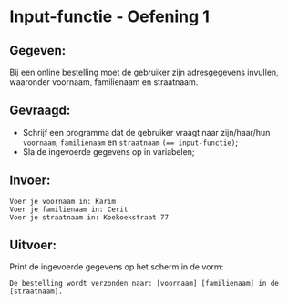 # Input-functie - Oefening 1

## Gegeven:

Bij een online bestelling moet de gebruiker zijn adresgegevens invullen, waaronder voornaam, familienaam en straatnaam.

## Gevraagd:

* Schrijf een programma dat de gebruiker vraagt naar zijn/haar/hun `voornaam`, `familienaam` en `straatnaam` `(== input-functie)`;
* Sla de ingevoerde gegevens op in variabelen;


## Invoer:
```
Voer je voornaam in: Karim
Voer je familienaam in: Cerit
Voer je straatnaam in: Koekoekstraat 77
```


## Uitvoer:
Print de ingevoerde gegevens op het scherm in de vorm: 
```
De bestelling wordt verzonden naar: [voornaam] [familienaam] in de [straatnaam].
```

